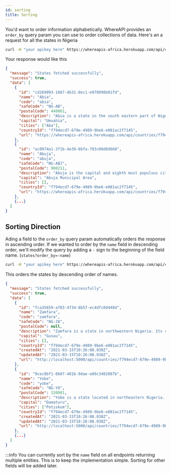 ```yaml
---
id: sorting
title: Sorting
---
```


You'd want to order information alphabetically. WhereAPI provides an `order_by` query param you can use to order collections of data. Here's an a request for all the states in Nigeria

```bash
curl -H "your apikey here" https://whereapis-africa.herokuapp.com/api/countries/f794ecd7-679e-4989-9be6-e081ac2f7145/states?order_by=name
```

Your response would like this

```json
{
  "message": "States fetched successfully",
  "success": true,
  "data": [
    {
      "id": "cd269093-1687-4b31-8ec1-e978898b81fd",
      "name": "Abia",
      "code": "abia",
      "safeCode": "NG-AB",
      "postalCode": 440001,
      "description": "Abia is a state in the south eastern part of Nigeria. The capital is Umuahia, and the major commercial city is Aba, which was formerly a British colonial government outpost in the region, and is also one of the most populated areas in Nigeria",
      "capital": "Umuahia",
      "cities": ["Aba"],
      "countryId": "f794ecd7-679e-4989-9be6-e081ac2f7145",
      "url": "https://whereapis-africa.herokuapp.com/api/countries/f794ecd7-679e-4989-9be6-e081ac2f7145/states/cd269093-1687-4b31-8ec1-e978898b81fd"
    },
    {
      "id": "ac0974a1-3f1b-4e39-8bfa-703c00d8d668",
      "name": "Abuja",
      "code": "abuja",
      "safeCode": "NG-ABJ",
      "postalCode": 900211,
      "description": "Abuja is the capital and eighth most populous city of Nigeria. Located in the centre of the country within the Federal Capital Territory (FCT), it is a planned city built mainly in the 1980s.",
      "capital": "Abuja Municipal Area",
      "cities": [],
      "countryId": "f794ecd7-679e-4989-9be6-e081ac2f7145",
      "url": "https://whereapis-africa.herokuapp.com/api/countries/f794ecd7-679e-4989-9be6-e081ac2f7145/states/ac0974a1-3f1b-4e39-8bfa-703c00d8d668"
    },
    {...}
  ]
}
```

## Sorting Direction

Ading a field to the `order_by` query param automatically orders the response in ascending order. If we wanted to order by the `name` field in descending order, we'll modify the query by adding a `-` sign to the beginning of the field name. (`states?order_by=-name`)

```bash
curl -H "your apikey here" https://whereapis-africa.herokuapp.com/api/countries/f794ecd7-679e-4989-9be6-e081ac2f7145/states?order_by=-name
```

This orders the states by descending order of names.

```json
{
  "message": "States fetched successfully",
  "success": true,
  "data": [
    {
      "id": "fca35659-af03-4f34-8b57-ec4dfc0d448d",
      "name": "Zamfara",
      "code": "zamfara",
      "safeCode": "NG-ZA",
      "postalCode": null,
      "description": "Zamfara is a state in northwestern Nigeria. Its capital is Gusau",
      "capital": "Gusau",
      "cities": [],
      "countryId": "f794ecd7-679e-4989-9be6-e081ac2f7145",
      "createdAt": "2021-03-15T10:26:08.038Z",
      "updatedAt": "2021-03-15T10:26:08.038Z",
      "url": "http://localhost:5000/api/countries/f794ecd7-679e-4989-9be6-e081ac2f7145/states/fca35659-af03-4f34-8b57-ec4dfc0d448d"
    },
    {
      "id": "9cec8bf1-8b07-401b-9dae-e89c3402087b",
      "name": "Yobe",
      "code": "yobe",
      "safeCode": "NG-YO",
      "postalCode": 320001,
      "description": "Yobe is a state located in northeastern Nigeria. A mainly agricultural state, it was created on August 27, 1991. Yobe State was carved out of Borno State. The capital of Yobe State is Damaturu; its largest city is Potiskum.",
      "capital": "Damaturu",
      "cities": ["Potiskum"],
      "countryId": "f794ecd7-679e-4989-9be6-e081ac2f7145",
      "createdAt": "2021-03-15T10:26:08.038Z",
      "updatedAt": "2021-03-15T10:26:08.038Z",
      "url": "http://localhost:5000/api/countries/f794ecd7-679e-4989-9be6-e081ac2f7145/states/9cec8bf1-8b07-401b-9dae-e89c3402087b"
    },
    {...}
  ]
}
```

:::info
You can currently sort by the `name` field on all endpoints returning multiple entities. This is to keep the implementation simple. Sorting for other fields will be added later.
